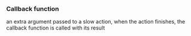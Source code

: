 ### Callback function
an extra argument passed to a slow action, when the action finishes, the callback function is called with its result
